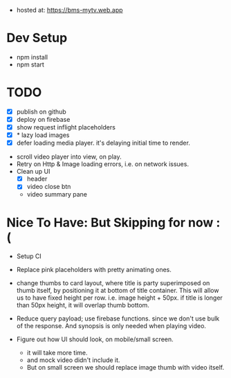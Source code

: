 * hosted at: https://bms-mytv.web.app

# Dev Setup
* npm install
* npm start

# TODO

- [x] publish on github
- [x] deploy on firebase
- [x] show request inflight placeholders
- [x] \* lazy load images
- [x] defer loading media player. it's delaying initial time to render.

- scroll video player into view, on play.
- Retry on Http & Image loading errors, i.e. on network issues.
- Clean up UI
  - [x] header
  - [x] video close btn
  - video summary pane

# Nice To Have: But Skipping for now :(

- Setup CI
- Replace pink placeholders with pretty animating ones.
- change thumbs to card layout, where title is party superimposed on thumb
  itself, by positioning it at bottom of title container. This will allow
  us to have fixed height per row. i.e. image height + 50px. if title is
  longer than 50px height, it will overlap thumb bottom.

- Reduce query payload; use firebase functions. since we don't use bulk of
  the response. And synopsis is only needed when playing video.

- Figure out how UI should look, on mobile/small screen.
  - it will take more time.
  - and mock video didn't include it.
  - But on small screen we should replace image thumb with video itself.


